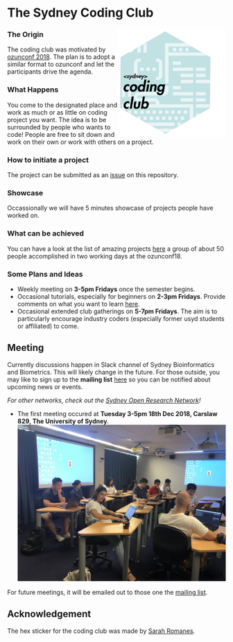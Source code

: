 # The Sydney Coding Club 
<img src="img/Logo-SCC_final.png" align="right"  height="250" width="250"/>


### The Origin
The coding club was motivated by
[ozunconf 2018](http://ozunconf18.ropensci.org). The plan is to adopt a similar
format to ozunconf and let the participants drive the agenda. 

### What Happens
You come to the designated place and work as much or as little on coding project you want. The
idea is to be surrounded by people who wants to code! People are free to sit down and work on their own or work with others on a project. 

### How to initiate a project
The project can be
submitted as an [issue](https://github.com/emitanaka/sydneycodingclub/issues)
on this repository. 

### Showcase
Occassionally we will have 5 minutes showcase of projects
people have worked on. 

### What can be achieved
You can have a look at the list of amazing projects
[here](https://github.com/ropensci/ozunconf18/blob/master/content/projects.md)
a group of about 50 people accomplished in two working days at the ozunconf18.

### Some Plans and Ideas 

- Weekly meeting on **3-5pm Fridays** once the semester begins.
- Occasional tutorials, especially for beginners on **2-3pm Fridays**. Provide comments on what you want to learn [here](https://github.com/emitanaka/sydneycodingclub/issues/7).
- Occasional extended club gatherings on **5-7pm Fridays**. The aim is to particularly encourage industry coders (especially former usyd students or affiliated) to come. 



Meeting
--------

Currently discussions happen in Slack channel of Sydney Bioinformatics and Biometrics. This will likely change in the future.  For those outside, you may like to sign up to the **mailing list** [here](https://docs.google.com/forms/d/1-ptDybpzjz20uJW1fDZeVR1S-aKAe6n_2L3ph2iva_A) so you can be notified about upcoming news or events. 

*For other networks, check out the [Sydney Open Research Network](https://sydneyopenresearch.org/)!*

- The first meeting occured at **Tuesday 3-5pm 18th Dec 2018, Carslaw 829, The
University of Sydney**.
![](img/meeting001.jpg)

For future meetings, it will be emailed out to those one the [mailing list](https://docs.google.com/forms/d/1-ptDybpzjz20uJW1fDZeVR1S-aKAe6n_2L3ph2iva_A). 


Acknowledgement 
------
The hex sticker for the coding club was made by [Sarah Romanes](https://twitter.com/sarah_romanes). 
